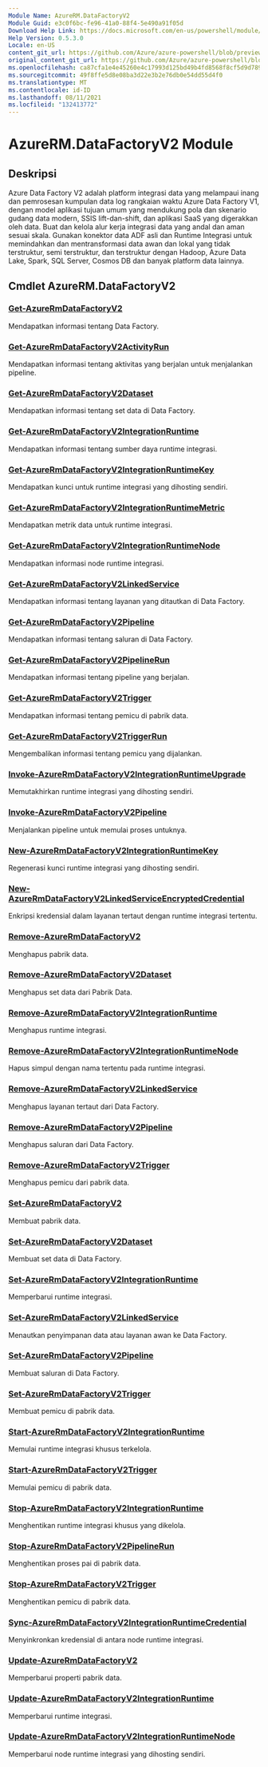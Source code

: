 ```yaml
---
Module Name: AzureRM.DataFactoryV2
Module Guid: e3c0f6bc-fe96-41a0-88f4-5e490a91f05d
Download Help Link: https://docs.microsoft.com/en-us/powershell/module/azurerm.datafactoryv2
Help Version: 0.5.3.0
Locale: en-US
content_git_url: https://github.com/Azure/azure-powershell/blob/preview/src/ResourceManager/DataFactoryV2/Commands.DataFactoryV2/help/AzureRM.DataFactoryV2.md
original_content_git_url: https://github.com/Azure/azure-powershell/blob/preview/src/ResourceManager/DataFactoryV2/Commands.DataFactoryV2/help/AzureRM.DataFactoryV2.md
ms.openlocfilehash: ca87cfa1e4e45260e4c17993d125bd49b4fd8568f8cf5d9d78930419c41b8b84
ms.sourcegitcommit: 49f8ffe5d8e08ba3d22e3b2e76db0e54dd55d4f0
ms.translationtype: MT
ms.contentlocale: id-ID
ms.lasthandoff: 08/11/2021
ms.locfileid: "132413772"
---
```

# AzureRM.DataFactoryV2 Module
## Deskripsi
Azure Data Factory V2 adalah platform integrasi data yang melampaui inang dan pemrosesan kumpulan data log rangkaian waktu Azure Data Factory V1, dengan model aplikasi tujuan umum yang mendukung pola dan skenario gudang data modern, SSIS lift-dan-shift, dan aplikasi SaaS yang digerakkan oleh data. Buat dan kelola alur kerja integrasi data yang andal dan aman sesuai skala. Gunakan konektor data ADF asli dan Runtime Integrasi untuk memindahkan dan mentransformasi data awan dan lokal yang tidak terstruktur, semi terstruktur, dan terstruktur dengan Hadoop, Azure Data Lake, Spark, SQL Server, Cosmos DB dan banyak platform data lainnya.

## Cmdlet AzureRM.DataFactoryV2
### [Get-AzureRmDataFactoryV2](Get-AzureRmDataFactoryV2.md)
Mendapatkan informasi tentang Data Factory.

### [Get-AzureRmDataFactoryV2ActivityRun](Get-AzureRmDataFactoryV2ActivityRun.md)
Mendapatkan informasi tentang aktivitas yang berjalan untuk menjalankan pipeline.

### [Get-AzureRmDataFactoryV2Dataset](Get-AzureRmDataFactoryV2Dataset.md)
Mendapatkan informasi tentang set data di Data Factory.

### [Get-AzureRmDataFactoryV2IntegrationRuntime](Get-AzureRmDataFactoryV2IntegrationRuntime.md)
Mendapatkan informasi tentang sumber daya runtime integrasi.

### [Get-AzureRmDataFactoryV2IntegrationRuntimeKey](Get-AzureRmDataFactoryV2IntegrationRuntimeKey.md)
Mendapatkan kunci untuk runtime integrasi yang dihosting sendiri.

### [Get-AzureRmDataFactoryV2IntegrationRuntimeMetric](Get-AzureRmDataFactoryV2IntegrationRuntimeMetric.md)
Mendapatkan metrik data untuk runtime integrasi. 

### [Get-AzureRmDataFactoryV2IntegrationRuntimeNode](Get-AzureRmDataFactoryV2IntegrationRuntimeNode.md)
Mendapatkan informasi node runtime integrasi.

### [Get-AzureRmDataFactoryV2LinkedService](Get-AzureRmDataFactoryV2LinkedService.md)
Mendapatkan informasi tentang layanan yang ditautkan di Data Factory.

### [Get-AzureRmDataFactoryV2Pipeline](Get-AzureRmDataFactoryV2Pipeline.md)
Mendapatkan informasi tentang saluran di Data Factory.

### [Get-AzureRmDataFactoryV2PipelineRun](Get-AzureRmDataFactoryV2PipelineRun.md)
Mendapatkan informasi tentang pipeline yang berjalan.

### [Get-AzureRmDataFactoryV2Trigger](Get-AzureRmDataFactoryV2Trigger.md)
Mendapatkan informasi tentang pemicu di pabrik data.

### [Get-AzureRmDataFactoryV2TriggerRun](Get-AzureRmDataFactoryV2TriggerRun.md)
Mengembalikan informasi tentang pemicu yang dijalankan.

### [Invoke-AzureRmDataFactoryV2IntegrationRuntimeUpgrade](Invoke-AzureRmDataFactoryV2IntegrationRuntimeUpgrade.md)
Memutakhirkan runtime integrasi yang dihosting sendiri.

### [Invoke-AzureRmDataFactoryV2Pipeline](Invoke-AzureRmDataFactoryV2Pipeline.md)
  Menjalankan pipeline untuk memulai proses untuknya.

### [New-AzureRmDataFactoryV2IntegrationRuntimeKey](New-AzureRmDataFactoryV2IntegrationRuntimeKey.md)
Regenerasi kunci runtime integrasi yang dihosting sendiri.

### [New-AzureRmDataFactoryV2LinkedServiceEncryptedCredential](New-AzureRmDataFactoryV2LinkedServiceEncryptedCredential.md)
Enkripsi kredensial dalam layanan tertaut dengan runtime integrasi tertentu.

### [Remove-AzureRmDataFactoryV2](Remove-AzureRmDataFactoryV2.md)
Menghapus pabrik data.

### [Remove-AzureRmDataFactoryV2Dataset](Remove-AzureRmDataFactoryV2Dataset.md)
Menghapus set data dari Pabrik Data.

### [Remove-AzureRmDataFactoryV2IntegrationRuntime](Remove-AzureRmDataFactoryV2IntegrationRuntime.md)
Menghapus runtime integrasi.

### [Remove-AzureRmDataFactoryV2IntegrationRuntimeNode](Remove-AzureRmDataFactoryV2IntegrationRuntimeNode.md)
Hapus simpul dengan nama tertentu pada runtime integrasi.

### [Remove-AzureRmDataFactoryV2LinkedService](Remove-AzureRmDataFactoryV2LinkedService.md)
Menghapus layanan tertaut dari Data Factory.

### [Remove-AzureRmDataFactoryV2Pipeline](Remove-AzureRmDataFactoryV2Pipeline.md)
Menghapus saluran dari Data Factory.

### [Remove-AzureRmDataFactoryV2Trigger](Remove-AzureRmDataFactoryV2Trigger.md)
Menghapus pemicu dari pabrik data.

### [Set-AzureRmDataFactoryV2](Set-AzureRmDataFactoryV2.md)
Membuat pabrik data.

### [Set-AzureRmDataFactoryV2Dataset](Set-AzureRmDataFactoryV2Dataset.md)
Membuat set data di Data Factory.

### [Set-AzureRmDataFactoryV2IntegrationRuntime](Set-AzureRmDataFactoryV2IntegrationRuntime.md)
Memperbarui runtime integrasi.

### [Set-AzureRmDataFactoryV2LinkedService](Set-AzureRmDataFactoryV2LinkedService.md)
Menautkan penyimpanan data atau layanan awan ke Data Factory.

### [Set-AzureRmDataFactoryV2Pipeline](Set-AzureRmDataFactoryV2Pipeline.md)
Membuat saluran di Data Factory.

### [Set-AzureRmDataFactoryV2Trigger](Set-AzureRmDataFactoryV2Trigger.md)
Membuat pemicu di pabrik data.

### [Start-AzureRmDataFactoryV2IntegrationRuntime](Start-AzureRmDataFactoryV2IntegrationRuntime.md)
Memulai runtime integrasi khusus terkelola.

### [Start-AzureRmDataFactoryV2Trigger](Start-AzureRmDataFactoryV2Trigger.md)
Memulai pemicu di pabrik data.

### [Stop-AzureRmDataFactoryV2IntegrationRuntime](Stop-AzureRmDataFactoryV2IntegrationRuntime.md)
Menghentikan runtime integrasi khusus yang dikelola.

### [Stop-AzureRmDataFactoryV2PipelineRun](Stop-AzureRmDataFactoryV2PipelineRun.md)
Menghentikan proses pai di pabrik data.

### [Stop-AzureRmDataFactoryV2Trigger](Stop-AzureRmDataFactoryV2Trigger.md)
Menghentikan pemicu di pabrik data.

### [Sync-AzureRmDataFactoryV2IntegrationRuntimeCredential](Sync-AzureRmDataFactoryV2IntegrationRuntimeCredential.md)
Menyinkronkan kredensial di antara node runtime integrasi.

### [Update-AzureRmDataFactoryV2](Update-AzureRmDataFactoryV2.md)
Memperbarui properti pabrik data.

### [Update-AzureRmDataFactoryV2IntegrationRuntime](Update-AzureRmDataFactoryV2IntegrationRuntime.md)
Memperbarui runtime integrasi.

### [Update-AzureRmDataFactoryV2IntegrationRuntimeNode](Update-AzureRmDataFactoryV2IntegrationRuntimeNode.md)
Memperbarui node runtime integrasi yang dihosting sendiri.

